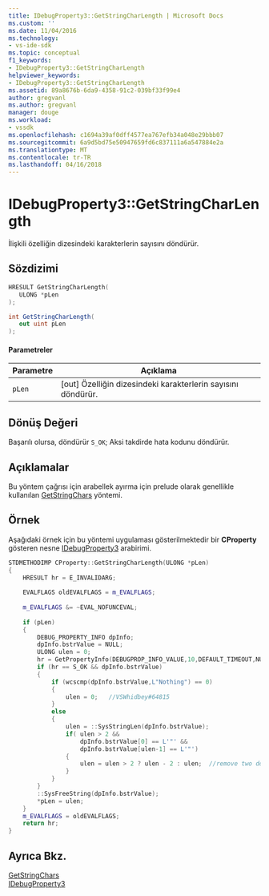 ```yaml
---
title: IDebugProperty3::GetStringCharLength | Microsoft Docs
ms.custom: ''
ms.date: 11/04/2016
ms.technology:
- vs-ide-sdk
ms.topic: conceptual
f1_keywords:
- IDebugProperty3::GetStringCharLength
helpviewer_keywords:
- IDebugProperty3::GetStringCharLength
ms.assetid: 89a8676b-6da9-4358-91c2-039bf33f99e4
author: gregvanl
ms.author: gregvanl
manager: douge
ms.workload:
- vssdk
ms.openlocfilehash: c1694a39af0dff4577ea767efb34a048e29bbb07
ms.sourcegitcommit: 6a9d5bd75e50947659fd6c837111a6a547884e2a
ms.translationtype: MT
ms.contentlocale: tr-TR
ms.lasthandoff: 04/16/2018
---
```

# <a name="idebugproperty3getstringcharlength"></a>IDebugProperty3::GetStringCharLength
İlişkili özelliğin dizesindeki karakterlerin sayısını döndürür.  
  
## <a name="syntax"></a>Sözdizimi  
  
```cpp  
HRESULT GetStringCharLength(  
   ULONG *pLen  
);  
```  
  
```csharp  
int GetStringCharLength(  
   out uint pLen  
);  
```  
  
#### <a name="parameters"></a>Parametreler  
  
|Parametre|Açıklama|  
|---------------|-----------------|  
|`pLen`|[out] Özelliğin dizesindeki karakterlerin sayısını döndürür.|  
  
## <a name="return-value"></a>Dönüş Değeri  
 Başarılı olursa, döndürür `S_OK`; Aksi takdirde hata kodunu döndürür.  
  
## <a name="remarks"></a>Açıklamalar  
 Bu yöntem çağrısı için arabellek ayırma için prelude olarak genellikle kullanılan [GetStringChars](../../../extensibility/debugger/reference/idebugproperty3-getstringchars.md) yöntemi.  
  
## <a name="example"></a>Örnek  
 Aşağıdaki örnek için bu yöntemi uygulaması gösterilmektedir bir **CProperty** gösteren nesne [IDebugProperty3](../../../extensibility/debugger/reference/idebugproperty3.md) arabirimi.  
  
```cpp  
STDMETHODIMP CProperty::GetStringCharLength(ULONG *pLen)  
{  
    HRESULT hr = E_INVALIDARG;  
  
    EVALFLAGS oldEVALFLAGS = m_EVALFLAGS;  
  
    m_EVALFLAGS &= ~EVAL_NOFUNCEVAL;  
  
    if (pLen)  
    {  
        DEBUG_PROPERTY_INFO dpInfo;  
        dpInfo.bstrValue = NULL;  
        ULONG ulen = 0;  
        hr = GetPropertyInfo(DEBUGPROP_INFO_VALUE,10,DEFAULT_TIMEOUT,NULL,0,&dpInfo);  
        if (hr == S_OK && dpInfo.bstrValue)  
        {  
            if (wcscmp(dpInfo.bstrValue,L"Nothing") == 0)  
            {  
                ulen = 0;   //VSWhidbey#64815  
            }  
            else  
            {  
                ulen = ::SysStringLen(dpInfo.bstrValue);  
                if( ulen > 2 &&  
                    dpInfo.bstrValue[0] == L'"' &&  
                    dpInfo.bstrValue[ulen-1] == L'"')  
                {                      
                    ulen = ulen > 2 ? ulen - 2 : ulen;  //remove two double quotes  
                }  
            }  
        }  
        ::SysFreeString(dpInfo.bstrValue);  
        *pLen = ulen;  
    }  
    m_EVALFLAGS = oldEVALFLAGS;  
    return hr;  
}  
```  
  
## <a name="see-also"></a>Ayrıca Bkz.  
 [GetStringChars](../../../extensibility/debugger/reference/idebugproperty3-getstringchars.md)   
 [IDebugProperty3](../../../extensibility/debugger/reference/idebugproperty3.md)